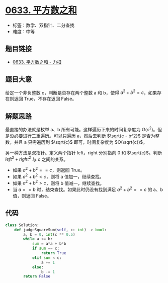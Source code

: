 # [0633. 平方数之和](https://leetcode.cn/problems/sum-of-square-numbers/)

- 标签：数学、双指针、二分查找
- 难度：中等

## 题目链接

- [0633. 平方数之和 - 力扣](https://leetcode.cn/problems/sum-of-square-numbers/)

## 题目大意

给定一个非负整数 c，判断是否存在两个整数 a 和 b，使得 $a^2 + b^2 = c$，如果存在则返回 True，不存在返回 False。

## 解题思路

最直接的办法就是枚举 a、b 所有可能。这样遍历下来的时间复杂度为 $O(c^2)$。但是没必要进行二重遍历。可以只遍历 a，然后去判断 $\sqrt{c - b^2}$ 是否为整数，并且 a 只需遍历到 $\sqrt{c}$ 即可，时间复杂度为 $O(\sqrt{c})$。

另一种方法是双指针。定义两个指针 left，right 分别指向 0 和 $\sqrt{c}$。判断 $left^2 + right^2$ 与 c 之间的关系。

- 如果 $a^2 + b^2 == c$，则返回 True。
- 如果 $a^2 + b^2 < c$，则将 a 值加一，继续查找。
- 如果 $a^2 + b^2 > c$，则将 b 值减一，继续查找。
- 当 $a == b$ 时，结束查找。如果此时仍没有找到满足 $a^2 + b^2 == c$ 的 a、b 值，则返回 False。

## 代码

```python
class Solution:
    def judgeSquareSum(self, c: int) -> bool:
        a, b = 0, int(c ** 0.5)
        while a <= b:
            sum = a*a + b*b
            if sum == c:
                return True
            elif sum < c:
                a += 1
            else:
                b -= 1
        return False
```

